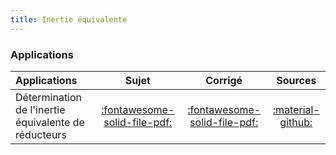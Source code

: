 ```yaml
---
title: Inertie équivalente 
---
```


[comment]: <> (Généré automatiquement par ALL_PDF/make_markdown.py, creation_fichiers_activites)


### Applications 
 
| Applications | Sujet | Corrigé | Sources  | 
| :-------------- | :---: | :-----: | :------: | 
| Détermination de l'inertie équivalente de réducteurs | [:fontawesome-solid-file-pdf:](https://xpessoles-cpge.fr/pdf/Cy_05_01_Application_00_Reducteurs_Sujet.pdf) | [:fontawesome-solid-file-pdf:](https://xpessoles-cpge.fr/pdf/Cy_05_01_Application_00_Reducteurs_Corrige.pdf) | [:material-github:](https://github.com/xpessoles/PSI_Cy_05_Energetique/tree/main/Chapitre_01_Energetique/Cy_05_01_Application_00_Reducteurs) | 




